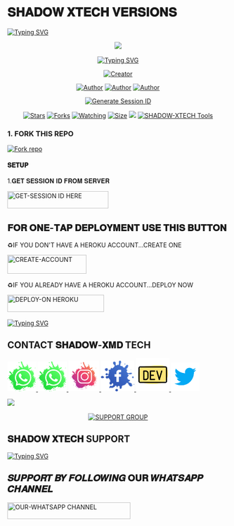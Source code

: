 
#        𝐒𝐇𝐀𝐃𝐎𝐖 𝐗𝐓𝐄𝐂𝐇 𝐕𝐄𝐑𝐒𝐈𝐎𝐍𝐒

   <a>
                                      <a href="https://git.io/typing-svg"><img src="https://readme-typing-svg.demolab.com?font=Jersey+20+Charted&size=30&pause=1000&color=F71515&width=435&lines=BOT+100%25+LEGIT" alt="Typing SVG" /></a>   
            
<p align="center"> 
<up A simple WhatsApp User Bot Coded By 🅑r̸𝐢𝖌𝖍t̸_×͜× 👻</u>
</p>
<p align="center">
<img src="https://i.imgur.com/vPjzj8T.jpeg"/>       
<p align="center">
  <a href="https://git.io/typing-svg"><img src="https://readme-typing-svg.demolab.com?font=EB+Garamond&weight=800&size=25&duration=4000&pause=1000&random=false&width=435&lines=+•__I'M+Shadow+XTECH__•;MULTI-DEVICE+WHATSAPP+BOT;DEVELOPED+BY+🅑r̸𝐢𝖌𝖍t̸+_MD+TECHS;RELEASED+DATE+25%2F7%3F2025."                               alt="Typing SVG" /></a>
</p> 
<p align="center">
<a href="#"><img title="Creator" src="https://img.shields.io/badge/Creator-SHADOW_XTECH-red.svg?style=for-the-badge&logo=github"></a>
</a>
</p>
<p align="center">
<a href="https://github.com/Black-Tappy"><img title="Author" src="https://img.shields.io/badge/SHADOW_XTECH-black?style=for-the-badge&logo=Github"></a> <a href="https://chat.whatsapp.com/JLVDDZLpcsk2byRMDWf0IR"><img title="Author" src="https://img.shields.io/badge/GROUP-black?style=for-the-badge&logo=whatsapp"></a> <a href="https://wa.me/254759000340"><img title="Author" src="https://img.shields.io/badge/CHAT US-black?style=for-the-badge&logo=whatsapp">
<p/>

 <p align="center">
  <a href="https://kg-site-support.vercel.app/">
    <img src="https://img.shields.io/badge/Redmi- WEBSITE-000?style=for-the-badge&logo=vercel&logoColor=white" alt="Generate Session ID"/>
  </a>
   
<p align="center">
<a href="https://github.com/Black-Tappy/SHADOW-XTECH/stargazers/"><img title="Stars" src="https://img.shields.io/github/stars/Black-Tappy/SHADOW-XTECH?color=white&style=flat-square"></a>
<a href="https://github.com/Black-Tappy/SHADOW-XTECH/network/members"><img title="Forks" src="https://img.shields.io/github/forks/Black-Tappy/SHAFOW-XTECH?color=yellow&style=flat-square"></a>
<a href="https://github.com/Black-Tappy/SHADOW-XTECH/watchers"><img title="Watching" src="https://img.shields.io/github/watchers/Black-Tappy/SHADOW-XTECH?label=Watchers&color=red&style=flat-square"></a>
<a href="https://github.com/Black-Tappy/SHADOW-XTECH/"><img title="Size" src="https://img.shields.io/github/repo-size/AlipBot/Api-Alpis?style=flat-square&color=darkred"></a>
<a href="https://hits.seeyoufarm.com"><img src="https://hits.seeyoufarm.com/api/count/incr/badge.svg?url=https://github.com/Black-Tappy/SHODOW-XTECHA/%2Fhit-counter&count_bg=%2379C83D&title_bg=%23555555&icon=probot.svg&icon_color=%2304FF00&title=hits&edge_flat=false"/></a>
        <a href = ""><img alt="SHADOW-XTECH Tools" src="https://img.shields.io/youtube/channel/subscribers/UCjDKRYcwd5ZIpGICcVVL96Q" target="_blank" /></a>

### 1. FORK THIS REPO

<a href='https://github.com/Black-Tappy/SHADOW-XTECH/fork' target="_blank"><img alt='Fork repo' src='https://img.shields.io/badge/Fork This Repo-black?style=for-the-badge&logo=git&logoColor=white'/></a>
<p align="center">

#### 𝐒𝐄𝐓𝐔𝐏


1.𝐆𝐄𝐓 𝐒𝐄𝐒𝐒𝐈𝐎𝐍 𝐈𝐃 𝐅𝐑𝐎𝐌 𝐒𝐄𝐑𝐕𝐄𝐑


  <a href="https://redmi-pairing.onrender.com"><img title="GET-SESSION ID HERE" src="https://img.shields.io/badge/GET-SESSION ID HERE-h?color=green&style=for-the-badge&logo=nike" width="230" height="38.45"/></a></p>  


 ## 𝐅𝐎𝐑 𝐎𝐍𝐄-𝐓𝐀𝐏 𝐃𝐄𝐏𝐋𝐎𝐘𝐌𝐄𝐍𝐓 𝐔𝐒𝐄 𝐓𝐇𝐈𝐒 𝐁𝐔𝐓𝐓𝐎𝐍

   ♻️IF YOU DON'T HAVE A HEROKU ACCOUNT...CREATE ONE
   
   <a href="https://signup.heroku.com/"><img title="CREATE-ACCOUNT" src="https://img.shields.io/badge/CREATE-ACCOUNT-h?color=purple&style=for-the-badge&logo=heroku" width="180" height="43.45"/></a></p>

   ♻️IF YOU ALREADY HAVE A HEROKU ACCOUNT...DEPLOY NOW

 <a href="https://dashboard.heroku.com/new?template=https://github.com/Black-Tappy/SHADOW-XTECH"><img title="DEPLOY-ON HEROKU" src="https://img.shields.io/badge/DEPLOY-ON HEROKU-h?color=purple&style=for-the-badge&logo=heroku" width="220" height="38.45"/></a></p>

 
 [![Typing SVG](https://readme-typing-svg.herokuapp.com?font=Rockstar-ExtraBold&size=30&pause=1000&color=0000FF&center=true&vCenter=true&width=815&height=60&lines=▭+▬+▭+▬+▭+▬+▭+▬+▭+▬+▭)](https://git.io/typing-svg) 




## CONTACT 𝐒𝐇𝐀𝐃𝐎𝐖-𝐗𝐌𝐃 TECH
  
<a href="https://wa.me/254759000340"> <img src="https://raw.githubusercontent.com/shizothetechie/database/main/icon/WhatsApp.png" width="13%"> </a>
  <a href="https://chat.whatsapp.com/JLVDDZLpcsk2byRMDWf0IR"> <img src="https://raw.githubusercontent.com/shizothetechie/database/main/icon/WhatsApp.png" width="13%"> </a>
  <a href="https://www.facebook.com/profile.php?id=100086056192263"> <img src="https://raw.githubusercontent.com/shizothetechie/database/main/icon/Instagram2.png" width="14%"> </a>
  <a href="https://www.facebook.com/profile.php?id=100086056192263"> <img src="https://raw.githubusercontent.com/shizothetechie/database/main/icon/Facebook.png" width="15%"> </a><a href="https://https://github.com/https://github.com/Black-Tappy/SHADOW-XTECH/"> <img src="https://raw.githubusercontent.com/shizothetechie/database/main/icon/devto.png" width="15%"> </a><a href="SHADOW-XTECH "> <img src="https://raw.githubusercontent.com/shizothetechie/database/main/icon/twitter.png" width="13%"> </a>
</p>


   
<a><img src='https://i.imgur.com/vPjzj8T.jpeg'/>





<p align="center">
    <a href="https://whatsapp.com/channel/0029VasHgfG4tRrwjAUyTs10">
        <img height="30" title="SUPPORT GROUP" src="https://img.shields.io/badge/Support%20Group-25D366?style=for-the-badge&logo=whatsapp&logoColor=white">
    </a>
</p>

## 𝐒𝐇𝐀𝐃𝐎𝐖 𝐗𝐓𝐄𝐂𝐇 SUPPORT 

<a href="https://git.io/typing-svg"><img src="https://readme-typing-svg.demolab.com?font=Black+Ops+One&size=50&pause=1000&color=DAA520&center=true&width=910&height=100&lines=SHADOW-XTECH +MAKE; STAR ⭐+AND+FORKS+BY+SHADOW-XTECH" alt="Typing SVG" /></a>



## 𝑺𝑼𝑷𝑷𝑶𝑹𝑻 𝑩𝒀 𝑭𝑶𝑳𝑳𝑶𝑾𝑰𝑵𝑮 𝐎𝐔𝐑 𝑾𝑯𝑨𝑻𝑺𝑨𝑷𝑷 𝑪𝑯𝑨𝑵𝑵𝑬𝑳


 <a href="https://whatsapp.com/channel/0029VasHgfG4tRrwjAUyTs10"><img title="OUR-WHATSAPP CHANNEL" src="https://img.shields.io/badge/OUR-WHATSAPP CHANNEL-h?color=green&style=for-the-badge&logo=whatsapp" width="280" height="38.45"/></a></p>
 

